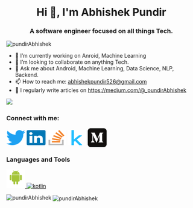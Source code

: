 <!--
**pundirAbhishek/pundirAbhishek** is a ✨ _special_ ✨ repository because its `README.md` (this file) appears on your GitHub profile.

Here are some ideas to get you started:

- 🔭 I’m currently working on Anroid, Machine Learning
- 🌱 I’m currently learning ...
- 👯 I’m looking to collaborate on anything Tech.
- 🤔 I’m looking for help with ...
- 💬 Ask me about ...
- 📫 How to reach me: abhishekpundir526@gmail.com
- 📝 I regularly write articles on https://medium.com/@_pundirAbhishek
- 😄 Pronouns: ...
- ⚡ Fun fact: ...
-->

<h1 align="center">Hi 👋, I'm Abhishek Pundir</h1>
<h3 align="center">A software engineer focused on all things Tech.</h3>

<p align="left"> <img src="https://komarev.com/ghpvc/?username=pundirAbhishek" alt="pundirAbhishek" /> </p>


- 🔭 I’m currently working on Anroid, Machine Learning
- 👯 I’m looking to collaborate on anything Tech.
- 💬 Ask me about Android, Machine Learning, Data Science, NLP, Backend.
- 📫 How to reach me: abhishekpundir526@gmail.com
- 📝 I regularly write articles on https://medium.com/@_pundirAbhishek


![](https://github-profile-trophy.vercel.app/?username=pundirAbhishek)

### Connect with me:



<p align="left">
<a href="https://twitter.com/_pundirAbhishek" target="blank"><img align="center" src="/Icons/twitter-logo.svg" height="40"  width="50"/></a>  
<a href="https://linkedin.com/in/pundir-abhishek" target="blank"><img align="center" src="/Icons/linkedin-logo.svg" height="40"  width="50"/></a>
<a href="https://stackoverflow.com/users/9631165/abhishek-pundir" target="blank"><img align="center" src="/Icons/stackoverflow-logo.svg" height="40"  width="50"/></a>
<a href="https://www.kaggle.com/abhishekpundir" target="blank"><img align="center" src="/Icons/kaggle-logo.svg" height="40"  width="50"/></a>
<a href="https://medium.com/@_pundirAbhishek" target="blank"><img align="center" src="/Icons/medium-logo.svg" height="50"  width="50"/></a>
</p>

### Languages and Tools
<p align="left"> <a href="https://developer.android.com" target="_blank"> <img src="https://raw.githubusercontent.com/devicons/devicon/master/icons/android/android-original-wordmark.svg" alt="android" width="50" height="50"/> </a> <a href="https://kotlinlang.org" target="_blank"> <img src="https://www.vectorlogo.zone/logos/kotlinlang/kotlinlang-icon.svg" alt="kotlin" width="50" height="50"/> </a> </p>

<p><img align="left" src="https://github-readme-stats.vercel.app/api/top-langs/?username=pundirAbhishek&layout=compact&hide=html" alt="pundirAbhishek"/>
  
&nbsp;<img align="center" src="https://github-readme-stats.vercel.app/api?username=pundirAbhishek&show_icons=true&locale=en" alt="pundirAbhishek" /></p>
